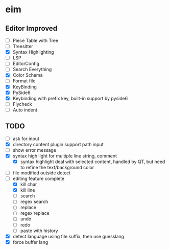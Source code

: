 # eim
## Editor Improved

- [ ] Piece Table with Tree
- [ ] Treesitter
- [x] Syntax Highlighting
- [ ] LSP
- [ ] EditorConfig
- [ ] Search Everything
- [x] Color Schema
- [ ] Format file
- [x] KeyBinding
- [x] PySide6
- [x] Keybinding with prefix key, built-in support by pyside6
- [ ] Flycheck
- [ ] Auto indent

## TODO
- [ ] ask for input
- [X] directory content plugin support path input
- [ ] show error message
- [X] syntax high light for multiple line string, comment
  - [X] syntax highlight deal with selected content, handled by QT, but need to refine the text/background color
- [ ] file modified outside detect
- [ ] editing feature complete
  - [X] kill char
  - [X] kill line
  - [ ] search
  - [ ] regex search
  - [ ] replace
  - [ ] regex replace
  - [ ] undo
  - [ ] redo
  - [ ] paste with history
- [X] detect language using file suffix, then use guesslang
- [X] force buffer lang
